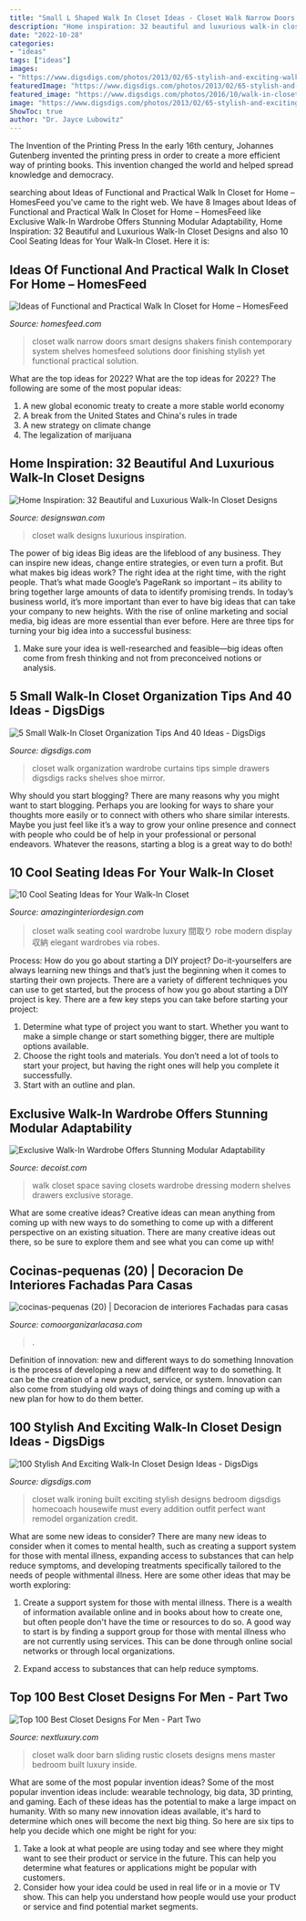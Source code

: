 ```yaml
---
title: "Small L Shaped Walk In Closet Ideas - Closet Walk Narrow Doors Smart Designs Shakers Finish Contemporary System Shelves Homesfeed Solutions Door Finishing Stylish Yet Functional Practical Solution"
description: "Home inspiration: 32 beautiful and luxurious walk-in closet designs"
date: "2022-10-28"
categories:
- "ideas"
tags: ["ideas"]
images:
- "https://www.digsdigs.com/photos/2013/02/65-stylish-and-exciting-walk-in-closet-design-ideas-10.jpg"
featuredImage: "https://www.digsdigs.com/photos/2013/02/65-stylish-and-exciting-walk-in-closet-design-ideas-10.jpg"
featured_image: "https://www.digsdigs.com/photos/2016/10/walk-in-closet-organization-2.jpg"
image: "https://www.digsdigs.com/photos/2013/02/65-stylish-and-exciting-walk-in-closet-design-ideas-10.jpg"
ShowToc: true
author: "Dr. Jayce Lubowitz"
---
```



The Invention of the Printing Press
In the early 16th century, Johannes Gutenberg invented the printing press in order to create a more efficient way of printing books. This invention changed the world and helped spread knowledge and democracy.

	

		
searching about Ideas of Functional and Practical Walk In Closet for Home – HomesFeed you've came to the right web. We have 8 Images about Ideas of Functional and Practical Walk In Closet for Home – HomesFeed like Exclusive Walk-In Wardrobe Offers Stunning Modular Adaptability, Home Inspiration: 32 Beautiful and Luxurious Walk-In Closet Designs and also 10 Cool Seating Ideas for Your Walk-In Closet. Here it is:
		
    
## Ideas Of Functional And Practical Walk In Closet For Home – HomesFeed

<img loading=lazy src="http://homesfeed.com/wp-content/uploads/2017/02/narrow-yet-stylish-walk-in-closet-with-white-finishing-and-closet-system.jpg" onerror="this.onerror=null;this.src='https://tse1.mm.bing.net/th?id=OIP.kxce9pVQB_tNviIoqK01rQHaJ4&amp;pid=15.1';" alt="Ideas of Functional and Practical Walk In Closet for Home – HomesFeed">

_Source: homesfeed.com_

>closet walk narrow doors smart designs shakers finish contemporary system shelves homesfeed solutions door finishing stylish yet functional practical solution. 

	

What are the top ideas for 2022?
What are the top ideas for 2022? The following are some of the most popular ideas: 
1. A new global economic treaty to create a more stable world economy 
2. A break from the United States and China's rules in trade 
3. A new strategy on climate change 
4. The legalization of marijuana 

    
## Home Inspiration: 32 Beautiful And Luxurious Walk-In Closet Designs

<img loading=lazy src="https://img.designswan.com/2012/02/closet/26.jpg" onerror="this.onerror=null;this.src='https://tse1.mm.bing.net/th?id=OIP.ah7NXIhjLENOPR8HnSyBLQHaE7&amp;pid=15.1';" alt="Home Inspiration: 32 Beautiful and Luxurious Walk-In Closet Designs">

_Source: designswan.com_

>closet walk designs luxurious inspiration. 

	

The power of big ideas
Big ideas are the lifeblood of any business. They can inspire new ideas, change entire strategies, or even turn a profit. But what makes big ideas work? The right idea at the right time, with the right people. That’s what made Google’s PageRank so important – its ability to bring together large amounts of data to identify promising trends.
In today’s business world, it’s more important than ever to have big ideas that can take your company to new heights. With the rise of online marketing and social media, big ideas are more essential than ever before. Here are three tips for turning your big idea into a successful business:

1) Make sure your idea is well-researched and feasible—big ideas often come from fresh thinking and not from preconceived notions or analysis.

    
## 5 Small Walk-In Closet Organization Tips And 40 Ideas - DigsDigs

<img loading=lazy src="https://www.digsdigs.com/photos/2016/10/walk-in-closet-organization-2.jpg" onerror="this.onerror=null;this.src='https://tse2.mm.bing.net/th?id=OIP.ReziuuzekptMndY8ZsWFDQHaLH&amp;pid=15.1';" alt="5 Small Walk-In Closet Organization Tips And 40 Ideas - DigsDigs">

_Source: digsdigs.com_

>closet walk organization wardrobe curtains tips simple drawers digsdigs racks shelves shoe mirror. 

	

Why should you start blogging?
There are many reasons why you might want to start blogging. Perhaps you are looking for ways to share your thoughts more easily or to connect with others who share similar interests. Maybe you just feel like it’s a way to grow your online presence and connect with people who could be of help in your professional or personal endeavors. Whatever the reasons, starting a blog is a great way to do both!

    
## 10 Cool Seating Ideas For Your Walk-In Closet

<img loading=lazy src="http://www.amazinginteriordesign.com/wp-content/uploads/2016/05/10-cool-seating-ideas-walk-closet-7.jpg" onerror="this.onerror=null;this.src='https://tse3.mm.bing.net/th?id=OIP.lMk-mPdwaKR2hiU96T7lOQHaLF&amp;pid=15.1';" alt="10 Cool Seating Ideas for Your Walk-In Closet">

_Source: amazinginteriordesign.com_

>closet walk seating cool wardrobe luxury 間取り robe modern display 収納 elegant wardrobes via robes. 

	

Process: How do you go about starting a DIY project?
Do-it-yourselfers are always learning new things and that’s just the beginning when it comes to starting their own projects. There are a variety of different techniques you can use to get started, but the process of how you go about starting a DIY project is key. 
There are a few key steps you can take before starting your project:

1. Determine what type of project you want to start. Whether you want to make a simple change or start something bigger, there are multiple options available.
2. Choose the right tools and materials. You don’t need a lot of tools to start your project, but having the right ones will help you complete it successfully. 
3. Start with an outline and plan.

    
## Exclusive Walk-In Wardrobe Offers Stunning Modular Adaptability

<img loading=lazy src="http://cdn.decoist.com/wp-content/uploads/2014/11/Space-saving-organizational-ideas-for-the-walk-in-closet.jpg" onerror="this.onerror=null;this.src='https://tse4.mm.bing.net/th?id=OIP.b45G9GVKR0J2IiVRm6uUxwHaLH&amp;pid=15.1';" alt="Exclusive Walk-In Wardrobe Offers Stunning Modular Adaptability">

_Source: decoist.com_

>walk closet space saving closets wardrobe dressing modern shelves drawers exclusive storage. 

	

What are some creative ideas?
Creative ideas can mean anything from coming up with new ways to do something to come up with a different perspective on an existing situation. There are many creative ideas out there, so be sure to explore them and see what you can come up with!

    
## Cocinas-pequenas (20) | Decoracion De Interiores Fachadas Para Casas

<img loading=lazy src="http://comoorganizarlacasa.com/wp-content/uploads/2017/07/cocinas-pequenas-20.jpg" onerror="this.onerror=null;this.src='https://tse2.mm.bing.net/th?id=OIP.MhbAlrW3peEYIsDABvBnrgHaJ5&amp;pid=15.1';" alt="cocinas-pequenas (20) | Decoracion de interiores Fachadas para casas">

_Source: comoorganizarlacasa.com_

>. 

	

Definition of innovation: new and different ways to do something
Innovation is the process of developing a new and different way to do something. It can be the creation of a new product, service, or system. Innovation can also come from studying old ways of doing things and coming up with a new plan for how to do them better.

    
## 100 Stylish And Exciting Walk-In Closet Design Ideas - DigsDigs

<img loading=lazy src="https://www.digsdigs.com/photos/2013/02/65-stylish-and-exciting-walk-in-closet-design-ideas-10.jpg" onerror="this.onerror=null;this.src='https://tse1.mm.bing.net/th?id=OIP.xTODO5nk5rBLAOjNGl9qyQHaLH&amp;pid=15.1';" alt="100 Stylish And Exciting Walk-In Closet Design Ideas - DigsDigs">

_Source: digsdigs.com_

>closet walk ironing built exciting stylish designs bedroom digsdigs homecoach housewife must every addition outfit perfect want remodel organization credit. 

	

What are some new ideas to consider?
There are many new ideas to consider when it comes to mental health, such as creating a support system for those with mental illness, expanding access to substances that can help reduce symptoms, and developing treatments specifically tailored to the needs of people withmental illness. Here are some other ideas that may be worth exploring:
1. Create a support system for those with mental illness. There is a wealth of information available online and in books about how to create one, but often people don't have the time or resources to do so. A good way to start is by finding a support group for those with mental illness who are not currently using services. This can be done through online social networks or through local organizations.

2. Expand access to substances that can help reduce symptoms.

    
## Top 100 Best Closet Designs For Men - Part Two

<img loading=lazy src="http://nextluxury.com/wp-content/uploads/rustic-mens-sliding-barn-door-walk-in-closet.jpg" onerror="this.onerror=null;this.src='https://tse1.mm.bing.net/th?id=OIP.38q30ZbHIGTuOFwzqOgeFwHaJ3&amp;pid=15.1';" alt="Top 100 Best Closet Designs For Men - Part Two">

_Source: nextluxury.com_

>closet walk door barn sliding rustic closets designs mens master bedroom built luxury inside. 

	

What are some of the most popular invention ideas?
Some of the most popular invention ideas include: wearable technology, big data, 3D printing, and gaming. Each of these ideas has the potential to make a large impact on humanity. With so many new innovation ideas available, it's hard to determine which ones will become the next big thing. So here are six tips to help you decide which one might be right for you: 
1) Take a look at what people are using today and see where they might want to see their product or service in the future. This can help you determine what features or applications might be popular with customers. 
2) Consider how your idea could be used in real life or in a movie or TV show. This can help you understand how people would use your product or service and find potential market segments.

